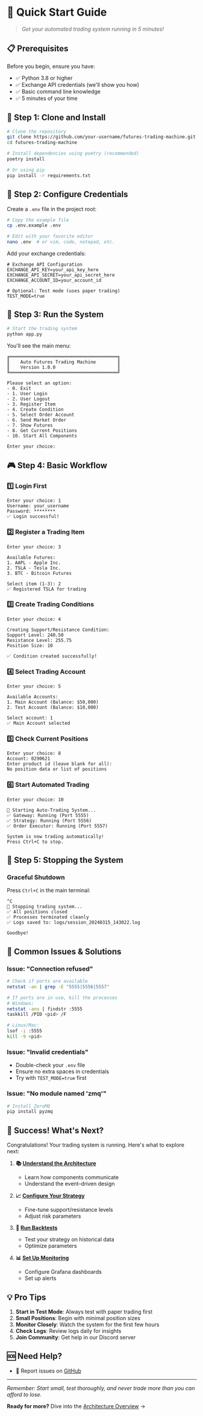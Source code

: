 # 🚀 Quick Start Guide

> *Get your automated trading system running in 5 minutes!*

## 📋 Prerequisites

Before you begin, ensure you have:
- ✅ Python 3.8 or higher
- ✅ Exchange API credentials (we'll show you how)
- ✅ Basic command line knowledge
- ✅ 5 minutes of your time

## 🎯 Step 1: Clone and Install

```bash
# Clone the repository
git clone https://github.com/your-username/futures-trading-machine.git
cd futures-trading-machine

# Install dependencies using poetry (recommended)
poetry install

# Or using pip
pip install -r requirements.txt
```

## 🔐 Step 2: Configure Credentials

Create a `.env` file in the project root:

```bash
# Copy the example file
cp .env.example .env

# Edit with your favorite editor
nano .env  # or vim, code, notepad, etc.
```

Add your exchange credentials:
```env
# Exchange API Configuration
EXCHANGE_API_KEY=your_api_key_here
EXCHANGE_API_SECRET=your_api_secret_here
EXCHANGE_ACCOUNT_ID=your_account_id

# Optional: Test mode (uses paper trading)
TEST_MODE=true
```

## 🏃 Step 3: Run the System

```bash
# Start the trading system
python app.py
```

You'll see the main menu:
```
╔════════════════════════════════════════╗
║    Auto Futures Trading Machine        ║
║    Version 1.0.0                       ║
╚════════════════════════════════════════╝

Please select an option:
- 0. Exit
- 1. User Login
- 2. User Logout
- 3. Register Item
- 4. Create Condition
- 5. Select Order Account
- 6. Send Market Order
- 7. Show Futures
- 8. Get Current Positions
- 10. Start All Components

Enter your choice:
```

## 🎮 Step 4: Basic Workflow

### 1️⃣ Login First
```
Enter your choice: 1
Username: your_username
Password: ********
✅ Login successful!
```

### 2️⃣ Register a Trading Item
```
Enter your choice: 3

Available Futures:
1. AAPL - Apple Inc.
2. TSLA - Tesla Inc.
3. BTC - Bitcoin Futures

Select item (1-3): 2
✅ Registered TSLA for trading
```

### 3️⃣ Create Trading Conditions
```
Enter your choice: 4

Creating Support/Resistance Condition:
Support Level: 240.50
Resistance Level: 255.75
Position Size: 10

✅ Condition created successfully!
```

### 4️⃣ Select Trading Account
```
Enter your choice: 5

Available Accounts:
1. Main Account (Balance: $50,000)
2. Test Account (Balance: $10,000)

Select account: 1
✅ Main Account selected
```

### 5️⃣ Check Current Positions
```
Enter your choice: 8
Account: 0290621
Enter product id (leave blank for all):
No position data or list of positions
```

### 6️⃣ Start Automated Trading
```
Enter your choice: 10

🚀 Starting Auto-Trading System...
✅ Gateway: Running (Port 5555)
✅ Strategy: Running (Port 5556)
✅ Order Executor: Running (Port 5557)

System is now trading automatically!
Press Ctrl+C to stop.
```

## 🛑 Step 5: Stopping the System

### Graceful Shutdown
Press `Ctrl+C` in the main terminal:
```
^C
🛑 Stopping trading system...
✅ All positions closed
✅ Processes terminated cleanly
✅ Logs saved to: logs/session_20240315_143022.log

Goodbye!
```

## 🔧 Common Issues & Solutions

### Issue: "Connection refused"
```bash
# Check if ports are available
netstat -an | grep -E "5555|5556|5557"

# If ports are in use, kill the processes
# Windows:
netstat -ano | findstr :5555
taskkill /PID <pid> /F

# Linux/Mac:
lsof -i :5555
kill -9 <pid>
```

### Issue: "Invalid credentials"
- Double-check your `.env` file
- Ensure no extra spaces in credentials
- Try with `TEST_MODE=true` first

### Issue: "No module named 'zmq'"
```bash
# Install ZeroMQ
pip install pyzmq
```

## 🎉 Success! What's Next?

Congratulations! Your trading system is running. Here's what to explore next:

1. **📚 [Understand the Architecture](../architecture/ARCHITECTURE_OVERVIEW.md)**
   - Learn how components communicate
   - Understand the event-driven design

2. **📈 [Configure Your Strategy](../trading/SUPPORT_RESISTANCE.md)**
   - Fine-tune support/resistance levels
   - Adjust risk parameters

3. **🧪 [Run Backtests](../guides/BACKTESTING.md)**
   - Test your strategy on historical data
   - Optimize parameters

4. **📊 [Set Up Monitoring](../guides/MONITORING.md)**
   - Configure Grafana dashboards
   - Set up alerts

## 💡 Pro Tips

1. **Start in Test Mode**: Always test with paper trading first
2. **Small Positions**: Begin with minimal position sizes
3. **Monitor Closely**: Watch the system for the first few hours
4. **Check Logs**: Review logs daily for insights
5. **Join Community**: Get help in our Discord server

## 🆘 Need Help?

- 🐛 Report issues on [GitHub](https://github.com/ttpss930141011/futures-trading-machine/issues)

---

*Remember: Start small, test thoroughly, and never trade more than you can afford to lose.*

**Ready for more?** Dive into the [Architecture Overview](../architecture/ARCHITECTURE_OVERVIEW.md) → 